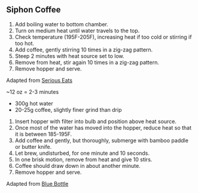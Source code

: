 ## Siphon Coffee

1. Add boiling water to bottom chamber.
2. Turn on medium heat until water travels to the top.
3. Check temperature (195F-205F), increasing heat if too cold or stirring if too hot.
4. Add coffee, gently stirring 10 times in a zig-zag pattern.
5. Steep 2 minutes with heat source set to low.
6. Remove from heat, stir again 10 times in a zig-zag pattern.
7. Remove hopper and serve.

Adapted from [Serious Eats](https://www.seriouseats.com/best-siphon-coffee-makers-6746392)

~12 oz = 2-3 minutes

* 300g hot water
* 20-25g coffee, slightly finer grind than drip

1. Insert hopper with filter into bulb and position above heat source.
2. Once most of the water has moved into the hopper, reduce heat so that it is between 185-195F.
3. Add coffee and gently, but thoroughly, submerge with bamboo paddle or butter knife.
4. Let brew, undisturbed, for one minute and 10 seconds.
5. In one brisk motion, remove from heat and give 10 stirs.
6. Coffee should draw down in about another minute.
7. Remove hopper and serve.

Adapted from [Blue Bottle](https://bluebottlecoffee.com/brew-guides/siphon)
